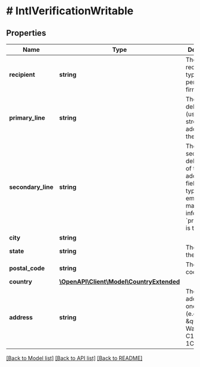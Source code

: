 # # IntlVerificationWritable

## Properties

Name | Type | Description | Notes
------------ | ------------- | ------------- | -------------
**recipient** | **string** | The intended recipient, typically a person&#39;s or firm&#39;s name. | [optional]
**primary_line** | **string** | The primary delivery line (usually the street address) of the address. | [optional]
**secondary_line** | **string** | The secondary delivery line of the address. This field is typically empty but may contain information if &#x60;primary_line&#x60; is too long. | [optional]
**city** | **string** |  | [optional]
**state** | **string** | The name of the state. | [optional]
**postal_code** | **string** | The postal code. | [optional]
**country** | [**\OpenAPI\Client\Model\CountryExtended**](CountryExtended.md) |  | [optional]
**address** | **string** | The entire address in one string (e.g., \&quot;370 Water St C1N 1C4\&quot;). | [optional]

[[Back to Model list]](../../README.md#models) [[Back to API list]](../../README.md#endpoints) [[Back to README]](../../README.md)
